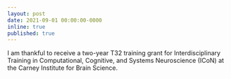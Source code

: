 ```yaml
---
layout: post
date: 2021-09-01 00:00:00-0000
inline: true
published: true
---
```


I am thankful to receive a two-year T32 training grant for Interdisciplinary Training in Computational, Cognitive, and Systems Neuroscience (ICoN) at the Carney Institute for Brain Science.